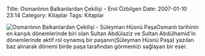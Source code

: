 Title:  Osmanlının Balkanlardan Çekilişi - Erol Özbilgen
Date: 2007-01-10 23:14
Category: Kitaplar
Tags: Kitaplar

![Osmanlının Balkanlardan Çekilişi - Süleyman Hüsnü Paşa][]Osmanlı
tarihinin en karışık dönemlerinde biri olan Sultan Abdülaziz ve Sultan
Abdülhamid'in dönemlerinde aktif rol oynamış bir paşanın(Süleyman Hüsnü
Paşa) yazıları baz alınarak dönemi birde paşa tarafından görmemizi
sağlayan bir eser.

  [Osmanlının Balkanlardan Çekilişi - Süleyman Hüsnü Paşa]: http://www.fatihhayrioglu.com/wp-content/osmanli_balkanlar_cek.kucukresim.gif
